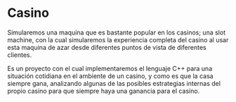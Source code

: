 # Casino

Simularemos una maquina que es bastante popular en los casinos; una slot machine, con la cual simularemos la experiencia completa del casino al usar esta maquina de azar desde diferentes puntos de vista de diferentes clientes.

Es un proyecto con el cual implementaremos el lenguaje C++ para una situación cotidiana en el ambiente de un casino, y como es que la casa siempre gana, analizando algunas de las posibles estrategias internas del propio casino para que siempre haya una ganancia para el casino. 
